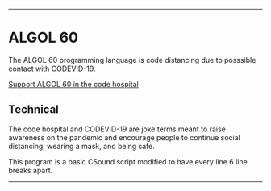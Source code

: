 
***

# ALGOL 60

The ALGOL 60 programming language is code distancing due to posssible contact with CODEVID-19.

[Support ALGOL 60 in the code hospital](https://github.com/seanpm2001/Code-distancing/discussions/5)

## Technical

The code hospital and CODEVID-19 are joke terms meant to raise awareness on the pandemic and encourage people to continue social distancing, wearing a mask, and being safe.

This program is a basic CSound script modified to have every line 6 line breaks apart.

***

